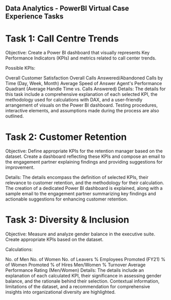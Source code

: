 ## Data Analytics - PowerBI Virtual Case Experience Tasks

# Task 1: Call Centre Trends
Objective:
Create a Power BI dashboard that visually represents Key Performance Indicators (KPIs) and metrics related to call center trends.

Possible KPIs:

Overall Customer Satisfaction
Overall Calls Answered/Abandoned
Calls by Time (Day, Week, Month)
Average Speed of Answer
Agent's Performance Quadrant (Average Handle Time vs. Calls Answered)
Details:
The details for this task include a comprehensive explanation of each selected KPI, the methodology used for calculations with DAX, and a user-friendly arrangement of visuals on the Power BI dashboard. Testing procedures, interactive elements, and assumptions made during the process are also outlined.

# Task 2: Customer Retention
Objective:
Define appropriate KPIs for the retention manager based on the dataset. Create a dashboard reflecting these KPIs and compose an email to the engagement partner explaining findings and providing suggestions for improvement.

Details:
The details encompass the definition of selected KPIs, their relevance to customer retention, and the methodology for their calculation. The creation of a dedicated Power BI dashboard is explained, along with a sample email to the engagement partner summarizing key findings and actionable suggestions for enhancing customer retention.

# Task 3: Diversity & Inclusion
Objective:
Measure and analyze gender balance in the executive suite. Create appropriate KPIs based on the dataset.

Calculations:

No. of Men
No. of Women
No. of Leavers
% Employees Promoted (FY21)
% of Women Promoted
% of Hires Men/Women
% Turnover
Average Performance Rating (Men/Women)
Details:
The details include an explanation of each calculated KPI, their significance in assessing gender balance, and the rationale behind their selection. Contextual information, limitations of the dataset, and a recommendation for comprehensive insights into organizational diversity are highlighted.

